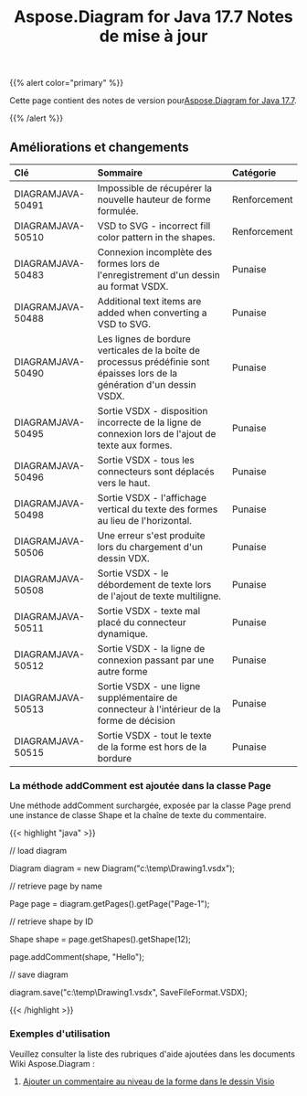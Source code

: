 ﻿---
title: Aspose.Diagram for Java 17.7 Notes de mise à jour
type: docs
weight: 60
url: /fr/java/aspose-diagram-for-java-17-7-release-notes/
---
{{% alert color="primary" %}} 

 Cette page contient des notes de version pour[Aspose.Diagram for Java 17.7](https://docs.aspose.com/diagram/java/aspose-diagram-for-java-17-7-release-notes/).

{{% /alert %}} 
## **Améliorations et changements**

|**Clé**|**Sommaire**|**Catégorie**|
|:- |:- |:- |
|DIAGRAMJAVA-50491|Impossible de récupérer la nouvelle hauteur de forme formulée.|Renforcement|
|DIAGRAMJAVA-50510|VSD to SVG - incorrect fill color pattern in the shapes.|Renforcement|
|DIAGRAMJAVA-50483|Connexion incomplète des formes lors de l'enregistrement d'un dessin au format VSDX.|Punaise|
|DIAGRAMJAVA-50488|Additional text items are added when converting a VSD to SVG.|Punaise|
|DIAGRAMJAVA-50490|Les lignes de bordure verticales de la boîte de processus prédéfinie sont épaisses lors de la génération d'un dessin VSDX.|Punaise|
|DIAGRAMJAVA-50495|Sortie VSDX - disposition incorrecte de la ligne de connexion lors de l'ajout de texte aux formes.|Punaise|
|DIAGRAMJAVA-50496|Sortie VSDX - tous les connecteurs sont déplacés vers le haut.|Punaise|
|DIAGRAMJAVA-50498|Sortie VSDX - l'affichage vertical du texte des formes au lieu de l'horizontal.|Punaise|
|DIAGRAMJAVA-50506|Une erreur s'est produite lors du chargement d'un dessin VDX.|Punaise|
|DIAGRAMJAVA-50508|Sortie VSDX - le débordement de texte lors de l'ajout de texte multiligne.|Punaise|
|DIAGRAMJAVA-50511|Sortie VSDX - texte mal placé du connecteur dynamique.|Punaise|
|DIAGRAMJAVA-50512|Sortie VSDX - la ligne de connexion passant par une autre forme|Punaise|
|DIAGRAMJAVA-50513|Sortie VSDX - une ligne supplémentaire de connecteur à l'intérieur de la forme de décision|Punaise|
|DIAGRAMJAVA-50515|Sortie VSDX - tout le texte de la forme est hors de la bordure|Punaise|
### **La méthode addComment est ajoutée dans la classe Page**
Une méthode addComment surchargée, exposée par la classe Page prend une instance de classe Shape et la chaîne de texte du commentaire.

{{< highlight "java" >}}

 // load diagram

Diagram diagram = new Diagram("c:\\temp\\Drawing1.vsdx");

// retrieve page by name

Page page = diagram.getPages().getPage("Page-1");

// retrieve shape by ID

Shape shape = page.getShapes().getShape(12);

page.addComment(shape, "Hello");

// save diagram

diagram.save("c:\\temp\\Drawing1.vsdx", SaveFileFormat.VSDX);

{{< /highlight >}}
### **Exemples d'utilisation**
Veuillez consulter la liste des rubriques d'aide ajoutées dans les documents Wiki Aspose.Diagram :

1. [Ajouter un commentaire au niveau de la forme dans le dessin Visio](/diagram/fr/java/working-with-comments/#workingwithcomments-addashape-levelcommentinvisiodrawing)
